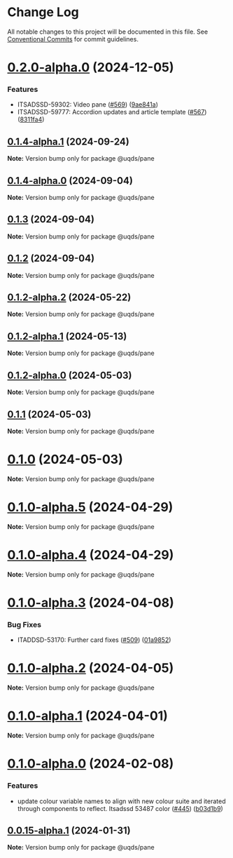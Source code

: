 # Change Log

All notable changes to this project will be documented in this file.
See [Conventional Commits](https://conventionalcommits.org) for commit guidelines.

# [0.2.0-alpha.0](https://github.com/uq-its-ss/design-system/compare/@uqds/pane@0.1.4-alpha.1...@uqds/pane@0.2.0-alpha.0) (2024-12-05)

### Features

- ITSADSSD-59302: Video pane ([#569](https://github.com/uq-its-ss/design-system/issues/569)) ([9ae841a](https://github.com/uq-its-ss/design-system/commit/9ae841a5987062a149fa12baa61e92c45b026a6c))
- ITSADSSD-59777: Accordion updates and article template ([#567](https://github.com/uq-its-ss/design-system/issues/567)) ([8311fa4](https://github.com/uq-its-ss/design-system/commit/8311fa49bc079806e221931f6abd3ec948e0b9fe))

## [0.1.4-alpha.1](https://github.com/uq-its-ss/design-system/compare/@uqds/pane@0.1.4-alpha.0...@uqds/pane@0.1.4-alpha.1) (2024-09-24)

**Note:** Version bump only for package @uqds/pane

## [0.1.4-alpha.0](https://github.com/uq-its-ss/design-system/compare/@uqds/pane@0.1.3...@uqds/pane@0.1.4-alpha.0) (2024-09-04)

**Note:** Version bump only for package @uqds/pane

## [0.1.3](https://github.com/uq-its-ss/design-system/compare/@uqds/pane@0.1.2-alpha.2...@uqds/pane@0.1.3) (2024-09-04)

**Note:** Version bump only for package @uqds/pane

## [0.1.2](https://github.com/uq-its-ss/design-system/compare/@uqds/pane@0.1.2-alpha.2...@uqds/pane@0.1.2) (2024-09-04)

**Note:** Version bump only for package @uqds/pane

## [0.1.2-alpha.2](https://github.com/uq-its-ss/design-system/compare/@uqds/pane@0.1.2-alpha.1...@uqds/pane@0.1.2-alpha.2) (2024-05-22)

**Note:** Version bump only for package @uqds/pane

## [0.1.2-alpha.1](https://github.com/uq-its-ss/design-system/compare/@uqds/pane@0.1.2-alpha.0...@uqds/pane@0.1.2-alpha.1) (2024-05-13)

**Note:** Version bump only for package @uqds/pane

## [0.1.2-alpha.0](https://github.com/uq-its-ss/design-system/compare/@uqds/pane@0.1.0-alpha.5...@uqds/pane@0.1.2-alpha.0) (2024-05-03)

**Note:** Version bump only for package @uqds/pane

## [0.1.1](https://github.com/uq-its-ss/design-system/compare/@uqds/pane@0.1.0-alpha.5...@uqds/pane@0.1.1) (2024-05-03)

**Note:** Version bump only for package @uqds/pane

# [0.1.0](https://github.com/uq-its-ss/design-system/compare/@uqds/pane@0.1.0-alpha.5...@uqds/pane@0.1.0) (2024-05-03)

**Note:** Version bump only for package @uqds/pane

# [0.1.0-alpha.5](https://github.com/uq-its-ss/design-system/compare/@uqds/pane@0.1.0-alpha.4...@uqds/pane@0.1.0-alpha.5) (2024-04-29)

**Note:** Version bump only for package @uqds/pane

# [0.1.0-alpha.4](https://github.com/uq-its-ss/design-system/compare/@uqds/pane@0.1.0-alpha.3...@uqds/pane@0.1.0-alpha.4) (2024-04-29)

**Note:** Version bump only for package @uqds/pane

# [0.1.0-alpha.3](https://github.com/uq-its-ss/design-system/compare/@uqds/pane@0.1.0-alpha.2...@uqds/pane@0.1.0-alpha.3) (2024-04-08)

### Bug Fixes

- ITADDSD-53170: Further card fixes ([#509](https://github.com/uq-its-ss/design-system/issues/509)) ([01a9852](https://github.com/uq-its-ss/design-system/commit/01a9852d521dbf8c11bb705557bb26638f1540e7))

# [0.1.0-alpha.2](https://github.com/uq-its-ss/design-system/compare/@uqds/pane@0.1.0-alpha.1...@uqds/pane@0.1.0-alpha.2) (2024-04-05)

**Note:** Version bump only for package @uqds/pane

# [0.1.0-alpha.1](https://github.com/uq-its-ss/design-system/compare/@uqds/pane@0.1.0-alpha.0...@uqds/pane@0.1.0-alpha.1) (2024-04-01)

**Note:** Version bump only for package @uqds/pane

# [0.1.0-alpha.0](https://github.com/uq-its-ss/design-system/compare/@uqds/pane@0.0.15-alpha.1...@uqds/pane@0.1.0-alpha.0) (2024-02-08)

### Features

- update colour variable names to align with new colour suite and iterated through components to reflect. Itsadssd 53487 color ([#445](https://github.com/uq-its-ss/design-system/issues/445)) ([b03d1b9](https://github.com/uq-its-ss/design-system/commit/b03d1b9a7944f4552750706b276405b0988abf90))

## [0.0.15-alpha.1](https://github.com/uq-its-ss/design-system/compare/@uqds/pane@0.0.15-alpha.0...@uqds/pane@0.0.15-alpha.1) (2024-01-31)

**Note:** Version bump only for package @uqds/pane
